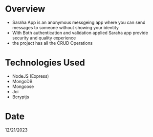# Overview
- Saraha App is an anonymous messgeing app where you can send messages to someone without showing your identity 
- With Both authentication and validation applied Saraha app provide security and quality experience
- the project has all the CRUD  Operations 

# Technologies Used 
- NodeJS (Express)
- MongoDB
- Mongoose
- Joi
- Bcryptjs

# Date
12/21/2023
